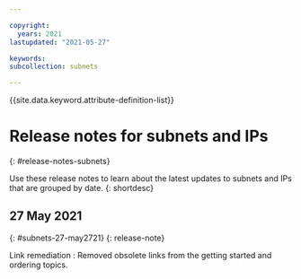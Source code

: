 ```yaml
---

copyright:
  years: 2021
lastupdated: "2021-05-27"

keywords:
subcollection: subnets

---
```


{{site.data.keyword.attribute-definition-list}}

# Release notes for subnets and IPs
{: #release-notes-subnets}

Use these release notes to learn about the latest updates to subnets and IPs that are grouped by date.
{: shortdesc}

## 27 May 2021
{: #subnets-27-may2721}
{: release-note}

Link remediation
:   Removed obsolete links from the getting started and ordering topics.  

